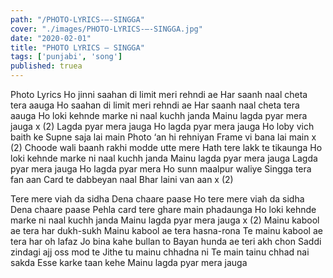 ```yaml
---
path: "/PHOTO-LYRICS-–-SINGGA"
cover: "./images/PHOTO-LYRICS-–-SINGGA.jpg"
date: "2020-02-01"
title: "PHOTO LYRICS – SINGGA"
tags: ['punjabi', 'song']
published: truea
---
```


Photo Lyrics
Ho jinni saahan di limit meri rehndi ae
Har saanh naal cheta tera aauga
Ho saahan di limit meri rehndi ae
Har saanh naal cheta tera aauga
Ho loki kehnde marke ni naal kuchh janda
Mainu lagda pyar mera jauga x (2)
Lagda pyar mera jauga
Ho lagda pyar mera jauga
Ho loby vich baith ke
Supne saja lai main
Photo ‘an hi rehniyan
Frame vi bana lai main x (2)
Choode wali baanh rakhi modde utte mere
Hath tere lakk te tikaunga
Ho loki kehnde marke ni naal kuchh janda
Mainu lagda pyar mera jauga
Lagda pyar mera jauga
Ho lagda pyar mera
Ho sunn maalpur waliye
Singga tera fan aan
Card te dabbeyan naal
Bhar laini van aan x (2)






Tere mere viah da sidha
Dena chaare paase
Ho tere mere viah da sidha
Dena chaare paase
Pehla card tere ghare main phadaunga
Ho loki kehnde marke ni naal kuchh janda
Mainu lagda pyar mera jauga x (2)
Mainu kabool ae tera har dukh-sukh
Mainu kabool ae tera hasna-rona
Te mainu kabool ae tera har oh lafaz
Jo bina kahe bullan to
Bayan hunda ae teri akh chon
Saddi zindagi ajj oss mod te
Jithe tu mainu chhadna ni
Te main tainu chhad nai sakda
Esse karke taan kehe
Mainu lagda pyar mera jauga
